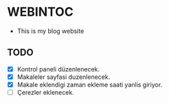# WEBINTOC
 - This is my blog website

## TODO
 - [x] Kontrol paneli düzenlenecek.
 - [x] Makaleler sayfasi duzenlenecek.
 - [x] Makale eklendigi zaman ekleme saati yanlis giriyor.
 - [ ] Çerezler eklenecek.
